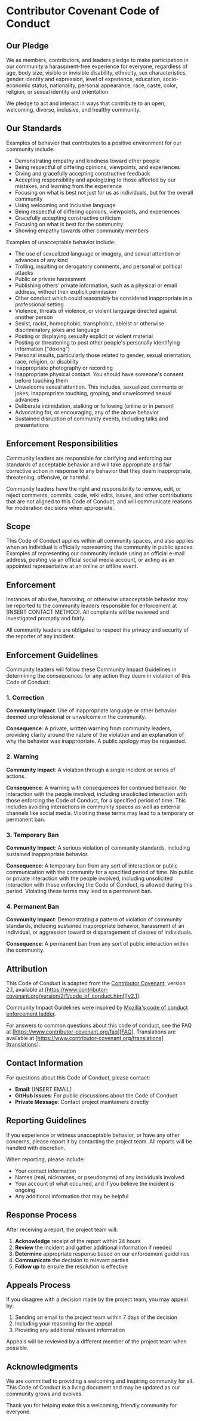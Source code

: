 # Contributor Covenant Code of Conduct

## Our Pledge

We as members, contributors, and leaders pledge to make participation in our
community a harassment-free experience for everyone, regardless of age, body
size, visible or invisible disability, ethnicity, sex characteristics, gender
identity and expression, level of experience, education, socio-economic status,
nationality, personal appearance, race, caste, color, religion, or sexual
identity and orientation.

We pledge to act and interact in ways that contribute to an open, welcoming,
diverse, inclusive, and healthy community.

## Our Standards

Examples of behavior that contributes to a positive environment for our
community include:

* Demonstrating empathy and kindness toward other people
* Being respectful of differing opinions, viewpoints, and experiences
* Giving and gracefully accepting constructive feedback
* Accepting responsibility and apologizing to those affected by our mistakes,
  and learning from the experience
* Focusing on what is best not just for us as individuals, but for the overall
  community
* Using welcoming and inclusive language
* Being respectful of differing opinions, viewpoints, and experiences
* Gracefully accepting constructive criticism
* Focusing on what is best for the community
* Showing empathy towards other community members

Examples of unacceptable behavior include:

* The use of sexualized language or imagery, and sexual attention or advances of
  any kind
* Trolling, insulting or derogatory comments, and personal or political attacks
* Public or private harassment
* Publishing others' private information, such as a physical or email address,
  without their explicit permission
* Other conduct which could reasonably be considered inappropriate in a
  professional setting
* Violence, threats of violence, or violent language directed against another person
* Sexist, racist, homophobic, transphobic, ableist or otherwise discriminatory
  jokes and language
* Posting or displaying sexually explicit or violent material
* Posting or threatening to post other people's personally identifying
  information ("doxing")
* Personal insults, particularly those related to gender, sexual orientation,
  race, religion, or disability
* Inappropriate photography or recording
* Inappropriate physical contact. You should have someone's consent before
  touching them
* Unwelcome sexual attention. This includes, sexualized comments or jokes;
  inappropriate touching, groping, and unwelcomed sexual advances
* Deliberate intimidation, stalking or following (online or in person)
* Advocating for, or encouraging, any of the above behavior
* Sustained disruption of community events, including talks and presentations

## Enforcement Responsibilities

Community leaders are responsible for clarifying and enforcing our standards of
acceptable behavior and will take appropriate and fair corrective action in
response to any behavior that they deem inappropriate, threatening, offensive,
or harmful.

Community leaders have the right and responsibility to remove, edit, or reject
comments, commits, code, wiki edits, issues, and other contributions that are
not aligned to this Code of Conduct, and will communicate reasons for moderation
decisions when appropriate.

## Scope

This Code of Conduct applies within all community spaces, and also applies when
an individual is officially representing the community in public spaces.
Examples of representing our community include using an official e-mail address,
posting via an official social media account, or acting as an appointed
representative at an online or offline event.

## Enforcement

Instances of abusive, harassing, or otherwise unacceptable behavior may be
reported to the community leaders responsible for enforcement at
[INSERT CONTACT METHOD].
All complaints will be reviewed and investigated promptly and fairly.

All community leaders are obligated to respect the privacy and security of the
reporter of any incident.

## Enforcement Guidelines

Community leaders will follow these Community Impact Guidelines in determining
the consequences for any action they deem in violation of this Code of Conduct:

### 1. Correction

**Community Impact**: Use of inappropriate language or other behavior deemed
unprofessional or unwelcome in the community.

**Consequence**: A private, written warning from community leaders, providing
clarity around the nature of the violation and an explanation of why the
behavior was inappropriate. A public apology may be requested.

### 2. Warning

**Community Impact**: A violation through a single incident or series of
actions.

**Consequence**: A warning with consequences for continued behavior. No
interaction with the people involved, including unsolicited interaction with
those enforcing the Code of Conduct, for a specified period of time. This
includes avoiding interactions in community spaces as well as external channels
like social media. Violating these terms may lead to a temporary or permanent
ban.

### 3. Temporary Ban

**Community Impact**: A serious violation of community standards, including
sustained inappropriate behavior.

**Consequence**: A temporary ban from any sort of interaction or public
communication with the community for a specified period of time. No public or
private interaction with the people involved, including unsolicited interaction
with those enforcing the Code of Conduct, is allowed during this period.
Violating these terms may lead to a permanent ban.

### 4. Permanent Ban

**Community Impact**: Demonstrating a pattern of violation of community
standards, including sustained inappropriate behavior, harassment of an
individual, or aggression toward or disparagement of classes of individuals.

**Consequence**: A permanent ban from any sort of public interaction within the
community.

## Attribution

This Code of Conduct is adapted from the [Contributor Covenant][homepage],
version 2.1, available at
[https://www.contributor-covenant.org/version/2/1/code_of_conduct.html][v2.1].

Community Impact Guidelines were inspired by
[Mozilla's code of conduct enforcement ladder][Mozilla CoC].

For answers to common questions about this code of conduct, see the FAQ at
[https://www.contributor-covenant.org/faq][FAQ]. Translations are available at
[https://www.contributor-covenant.org/translations][translations].

[homepage]: https://www.contributor-covenant.org
[v2.1]: https://www.contributor-covenant.org/version/2/1/code_of_conduct.html
[Mozilla CoC]: https://github.com/mozilla/diversity
[FAQ]: https://www.contributor-covenant.org/faq
[translations]: https://www.contributor-covenant.org/translations

## Contact Information

For questions about this Code of Conduct, please contact:

- **Email**: [INSERT EMAIL]
- **GitHub Issues**: For public discussions about the Code of Conduct
- **Private Message**: Contact project maintainers directly

## Reporting Guidelines

If you experience or witness unacceptable behavior, or have any other concerns,
please report it by contacting the project team. All reports will be handled
with discretion.

When reporting, please include:

- Your contact information
- Names (real, nicknames, or pseudonyms) of any individuals involved
- Your account of what occurred, and if you believe the incident is ongoing
- Any additional information that may be helpful

## Response Process

After receiving a report, the project team will:

1. **Acknowledge** receipt of the report within 24 hours
2. **Review** the incident and gather additional information if needed
3. **Determine** appropriate response based on our enforcement guidelines
4. **Communicate** the decision to relevant parties
5. **Follow up** to ensure the resolution is effective

## Appeals Process

If you disagree with a decision made by the project team, you may appeal by:

1. Sending an email to the project team within 7 days of the decision
2. Including your reasoning for the appeal
3. Providing any additional relevant information

Appeals will be reviewed by a different member of the project team when possible.

## Acknowledgments

We are committed to providing a welcoming and inspiring community for all.
This Code of Conduct is a living document and may be updated as our community
grows and evolves.

Thank you for helping make this a welcoming, friendly community for everyone.